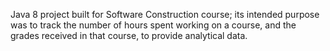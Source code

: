 Java 8 project built for Software Construction course; its intended purpose was to track the number of hours spent working on a course, and the grades received in that course, to provide analytical data.
